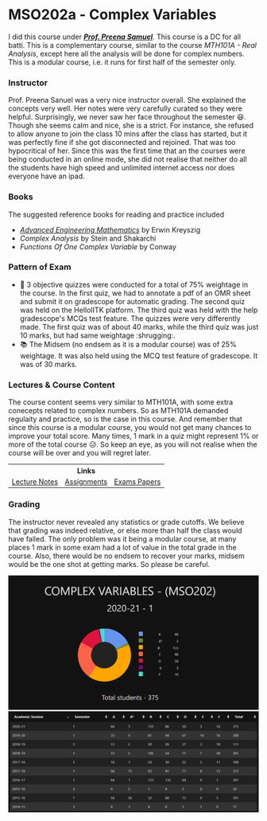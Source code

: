 # MSO202a - Complex Variables

I did this course under <a href="https://www.iitk.ac.in/new/preena-samuel" target="_blank"><i><b>Prof. Preena Samuel</b></i></a>. This course is a DC for all batti. This is a complementary course, similar to the course <i>MTH101A - Real Analysis</i>, except here all the analysis will be done for complex numbers. This is a modular course, i.e. it runs for first half of the semester only.

### Instructor
Prof. Preena Sanuel was a very nice instructor overall. She explained the concepts very well. Her notes were very carefully curated so they were helpful. Surprisingly, we never saw her face throughout the semester :laughing:. Though she seems calm and nice, she is a strict. For instance, she refused to allow anyone to join the class 10 mins after the class has started, but it was perfectly fine if she got disconnected and rejoined. That was too hypocritical of her. Since this was the first time that an the courses were being conducted in an online mode, she did not realise that neither do all the students have high speed and unlimited internet access nor does everyone have an ipad. 

### Books
The suggested reference books for reading and practice included
- <a href="https://drive.google.com/file/d/1ypc_6chDFL7SegoZQd-BbpQnzb4ns-W8/view?usp=sharing" target="_blank"><i>Advanced Engineering Mathematics</i></a> by Erwin Kreyszig
- <i>Complex Analysis</i> by Stein and Shakarchi
- <i>Functions Of One Complex Variable</i> by Conway


### Pattern of Exam
- :page_facing_up: 3 objective quizzes were conducted for a total of 75% weightage in the course. In the first quiz, we had to annotate a pdf of an OMR sheet and submit it on gradescope for automatic grading. The second quiz was held on the HelloIITK platform. The third quiz was held with the help gradescope's MCQs test feature. The quizzes were very differently made. The first quiz was of about 40 marks, while the third quiz was just 10 marks, but had same weightage :shrugging:.
- :books: The Midsem (no endsem as it is a modular course) was of 25% weightage. It was also held using the MCQ test feature of gradescope. It was of 30 marks.

### Lectures & Course Content 
The course content seems very similar to MTH101A, with some extra conecepts related to complex numbers. So as MTH101A demanded regulaity and practice, so is the case in this course. And remember that since this course is a modular course, you would not get many chances to improve your total score. Many times, 1 mark in a quiz might represent 1% or more of the total course :disappointed_relieved:. So keep an eye, as you will not realise when the course will be over and you will regret later.

<table>
	<tr>
		<th colspan="3">Links</th>
	</tr>
	<tr>
		<td><a href="https://drive.google.com/drive/folders/1uNYEsaJhU2-nelssnGZn8t1iVMrGSwSx?usp=sharing" target="_blank">Lecture Notes</a></td>
		<td><a href="https://drive.google.com/drive/folders/13Bk04CBl6gLgJi6A-1vAK8EgBICafM6g?usp=sharing" target="_blank">Assignments</a></td>
		<td><a href="https://drive.google.com/drive/folders/1lIdzmkZ6laVyHTBb625jXyntqBwLaA26?usp=sharing" target="_blank">Exams Papers</a></td>
	</tr>
</table>

### Grading
The instructor never revealed any statistics or grade cutoffs. We believe that grading was indeed relative, or else more than half the class would have failed. The only problem was it being a modular course, at many places 1 mark in some exam had a lot of value in the total grade in the course. Also, there would be no endsem to recover your marks, midsem would be the one shot at getting marks. So please be careful.

<img src="stats1.png">
<img src="stats2.png">

